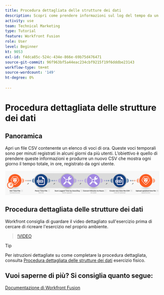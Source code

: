 ```yaml
---
title: Procedura dettagliata delle strutture dei dati
description: Scopri come prendere informazioni sul log del tempo da un file, trasformarlo e produrre un nuovo file con i dati trasformati in [!DNL Adobe Workfront Fusion].
activity: use
team: Technical Marketing
type: Tutorial
feature: Workfront Fusion
role: User
level: Beginner
kt: 9053
exl-id: f4dca85c-524c-434e-866e-69b75d476471
source-git-commit: 96f963bf5a44eac234cbf9215f19f6dddbe23143
workflow-type: tm+mt
source-wordcount: '149'
ht-degree: 0%

---
```


# Procedura dettagliata delle strutture dei dati

## Panoramica

Apri un file CSV contenente un elenco di voci di ora. Queste voci temporali sono per minuti registrati in alcuni giorni da più utenti. L’obiettivo è quello di prendere queste informazioni e produrre un nuovo CSV che mostra ogni giorno il tempo totale, in ore, registrato da ogni utente.

![Immagine di uno scenario di fusione](assets/data-structures-and-data-stores-1.png)

## Procedura dettagliata delle strutture dei dati

Workfront consiglia di guardare il video dettagliato sull&#39;esercizio prima di cercare di ricreare l&#39;esercizio nel proprio ambiente.

>[!VIDEO](https://video.tv.adobe.com/v/335294/?quality=12)

>[!TIP]
>
>Per istruzioni dettagliate su come completare la procedura dettagliata, consulta [Procedura dettagliata delle strutture dei dati](https://experienceleague.adobe.com/docs/workfront-learn/tutorials-workfront/fusion/exercises/data-structures.html?lang=en) esercizio fisico.


## Vuoi saperne di più? Si consiglia quanto segue:

[Documentazione di Workfront Fusion](https://experienceleague.adobe.com/docs/workfront/using/adobe-workfront-fusion/workfront-fusion-2.html?lang=en)
